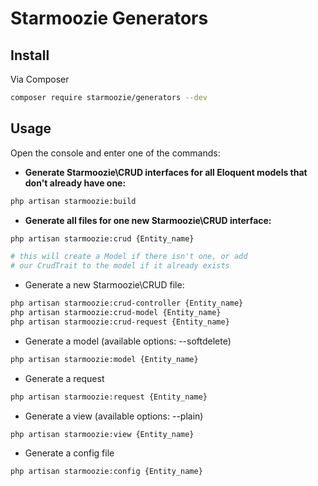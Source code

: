 # Starmoozie Generators

## Install

Via Composer

``` bash
composer require starmoozie/generators --dev
```

## Usage

Open the console and enter one of the commands:


- **Generate Starmoozie\CRUD interfaces for all Eloquent models that don't already have one:**

```bash
php artisan starmoozie:build
```

- **Generate all files for one new Starmoozie\CRUD interface:**

``` bash
php artisan starmoozie:crud {Entity_name}

# this will create a Model if there isn't one, or add
# our CrudTrait to the model if it already exists
```

- Generate a new Starmoozie\CRUD file:
``` bash
php artisan starmoozie:crud-controller {Entity_name}
php artisan starmoozie:crud-model {Entity_name}
php artisan starmoozie:crud-request {Entity_name}
```

- Generate a model (available options: --softdelete)

``` bash
php artisan starmoozie:model {Entity_name}
```

- Generate a request

``` bash
php artisan starmoozie:request {Entity_name}
```

- Generate a view (available options: --plain)

``` bash
php artisan starmoozie:view {Entity_name}
``` 

- Generate a config file

``` bash
php artisan starmoozie:config {Entity_name}
```